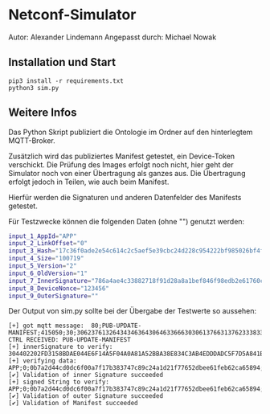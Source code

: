 # Netconf-Simulator

Autor: Alexander Lindemann 
Angepasst durch: Michael Nowak

## Installation und Start

```
pip3 install -r requirements.txt
python3 sim.py
```

## Weitere Infos

Das Python Skript publiziert die Ontologie im Ordner auf den hinterlegtem MQTT-Broker. 

Zusätzlich wird das publiziertes Manifest getestet, ein Device-Token verschickt. Die Prüfung des Images erfolgt noch nicht, hier geht der Simulator noch von einer Übertragung als ganzes aus. Die Übertragung erfolgt jedoch in Teilen, wie auch beim Manifest.  

Hierfür werden die Signaturen und anderen Datenfelder des Manifests getestet. 

Für Testzwecke können die folgenden Daten (ohne "") genutzt werden: 

```bash
input_1_AppId="APP"
input_2_LinkOffset="0"
input_3_Hash="17c36f0ade2e54c614c2c5aef5e39cbc24d228c954222bf985026bf4fe18540d"
input_4_Size="100719"
input_5_Version="2"
input_6_OldVersion="1"
input_7_InnerSignature="786a4ae4c33882718f91d28a8a1bef846f98edb2e61760c413d5642d388632218496cd5d1502f712f322c0d57baf98c1c149e48d94b40410dd85399ba7cd774d"
input_8_DeviceNonce="123456"
input_9_OuterSignature=""
```

Der Output von sim.py sollte bei der Übergabe der Testwerte so aussehen: 

```
[+] got mqtt message:  80;PUB-UPDATE-MANIFEST;415050;30;30623761326434346364306463366630306137663137623338333734376338396332346131643231663737363532646265653631666562363263613635383934;353535;32;31;304402202FD3158BDAE044E6F14A5F04A0A81A52BBA38E834C3AB4EDDDADC5F7D5A841B702205EF8C6447114C7865D0A7825B74EEA832F72182EE4B2754FEF8F1DD0BB7B24BF;313233343536;3044022079A7B0221E661CDAC8D4372498B118C05ECD333EF86308E94A7857AD46DFA6B0022077AD0DB36985B582D15A1A200E8473F9D5C7DF54BD36F20B3219C75CF8D8A6C4
CTRL RECEIVED: PUB-UPDATE-MANIFEST
[+] innerSignature to verify: 304402202FD3158BDAE044E6F14A5F04A0A81A52BBA38E834C3AB4EDDDADC5F7D5A841B702205EF8C6447114C7865D0A7825B74EEA832F72182EE4B2754FEF8F1DD0BB7B24BF
[+] verifying data: APP;0;0b7a2d44cd0dc6f00a7f17b383747c89c24a1d21f77652dbee61feb62ca65894;555;2;1
[✔] Validation of inner Signature succeeded
[+] signed String to verify: APP;0;0b7a2d44cd0dc6f00a7f17b383747c89c24a1d21f77652dbee61feb62ca65894;555;2;1;304402202FD3158BDAE044E6F14A5F04A0A81A52BBA38E834C3AB4EDDDADC5F7D5A841B702205EF8C6447114C7865D0A7825B74EEA832F72182EE4B2754FEF8F1DD0BB7B24BF;123456
[✔] Validation of outer Signature succeeded
[✔] Validation of Manifest succeeded
```

